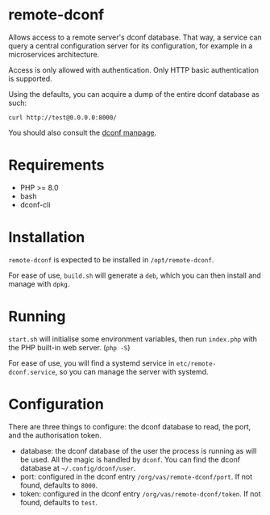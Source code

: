 # remote-dconf

Allows access to a remote server's dconf database. That way, a service can query a central configuration server for its configuration, for example in a microservices architecture.

Access is only allowed with authentication. Only HTTP basic authentication is supported.

Using the defaults, you can acquire a dump of the entire dconf database as such:

`curl http://test@0.0.0.0:8000/`

You should also consult the [dconf manpage](https://manpages.ubuntu.com/manpages/bionic/man1/dconf.1.html).

# Requirements

- PHP >= 8.0
- bash
- dconf-cli

# Installation

`remote-dconf` is expected to be installed in `/opt/remote-dconf`.

For ease of use, `build.sh` will generate a `deb`, which you can then install and manage with `dpkg`.

# Running

`start.sh` will initialise some environment variables, then run `index.php` with the PHP built-in web server. (`php -S`)

For ease of use, you will find a systemd service in `etc/remote-dconf.service`, so you can manage the server with systemd.

# Configuration

There are three things to configure: the dconf database to read, the port, and the authorisation token.

- database: the dconf database of the user the process is running as will be used. All the magic is handled by `dconf`. You can find the dconf database at `~/.config/dconf/user`.
- port: configured in the dconf entry `/org/vas/remote-dconf/port`. If not found, defaults to `8000`.
- token: configured in the dconf entry `/org/vas/remote-dconf/token`. If not found, defaults to `test`.

